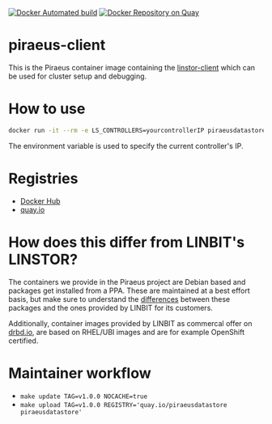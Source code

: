 [![Docker Automated build](https://img.shields.io/docker/automated/piraeusdatastore/piraeus-client.svg)](https://hub.docker.com/r/piraeusdatastore/piraeus-client)
[![Docker Repository on Quay](https://quay.io/repository/piraeusdatastore/piraeus-client/status "Docker Repository on Quay")](https://quay.io/repository/piraeusdatastore/piraeus-client)

# piraeus-client

This is the Piraeus container image containing the [linstor-client](https://github.com/LINBIT/linstor-client)
which can be used for cluster setup and debugging.

# How to use
```sh
docker run -it --rm -e LS_CONTROLLERS=yourcontrollerIP piraeusdatastore/piraeus-client node list
```

The environment variable is used to specify the current controller's IP.

# Registries
- [Docker Hub](https://hub.docker.com/r/piraeusdatastore/piraeus-client)
- [quay.io](https://quay.io/repository/piraeusdatastore/piraeus-client)

# How does this differ from LINBIT's LINSTOR?
The containers we provide in the Piraeus project are Debian based and packages get installed from a
PPA. These are maintained at a best effort basis, but make sure to understand the
[differences](https://launchpad.net/~linbit/+archive/ubuntu/linbit-drbd9-stack) between these packages and the
ones provided by LINBIT for its customers.

Additionally, container images provided by LINBIT as commercal offer on [drbd.io](http://drbd.io), are based
on RHEL/UBI images and are for example OpenShift certified.

# Maintainer workflow
- `make update TAG=v1.0.0 NOCACHE=true`
- `make upload TAG=v1.0.0 REGISTRY='quay.io/piraeusdatastore piraeusdatastore'`

